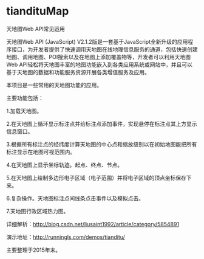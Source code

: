 # tiandituMap
天地图Web API常见运用

天地图Web API (JavaScript) V2.1.2版是一套基于JavaScript全新升级的应用程序接口，为开发者提供了快速调用天地图在线地理信息服务的通道，包括快速创建地图、调用地图、POI搜索以及在地图上添加覆盖物等，开发者可以利用天地图Web API轻松将天地图丰富的地图功能嵌入到各类应用系统或网站中，并且可以基于天地图的数据和功能服务资源开展各类增值服务及应用。

本项目是一些常用的天地图功能的应用。

主要功能包括：

1.加载天地图。

2.在天地图上循环显示标注点并给标注点添加事件，实现悬停在标注点其上方显示信息窗口。

3.根据所有标注点的经纬度计算天地图的中心点和缩放级别以在初始地图能把所有标注显示在地图可视范围内。

4.在天地图上显示坐标轨迹。起点、终点、节点。

5.在天地图上绘制多边形电子区域（电子范围）并将电子区域的顶点坐标保存下来。

6.复杂操作。天地图标注点间线条点击事件以及模拟点击。

7.天地图行政区域热力图。


详细解析：http://blog.csdn.net/liusaint1992/article/category/5854891

演示地址：http://runningls.com/demos/tianditu/

主要整理于2015年末。
